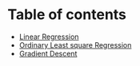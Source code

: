 # Table of contents

* [Linear Regression](README.md)
* [Ordinary Least square Regression](ordinary-least-square-regression.md)
* [Gradient Descent](gradient-descent.md)

